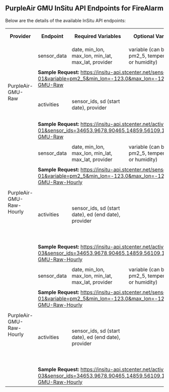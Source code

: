 ## PurpleAir GMU InSitu API Endpoints for FireAlarm

Below are the details of the available InSitu API endpoints:
<table>
  <tr>
    <th>Provider</th>
    <th>Endpoint</th>
    <th>Required Variables</th>
    <th>Optional Variables</th>
    <th>Default Values</th>
    <th>Constraints</th>
  </tr>
<!--   <p>PurpleAir Raw</p> -->
  <tr>
    <td rowspan="4">PurpleAir-GMU-Raw</td>
    <td>sensor_data</td>
    <td>date, min_lon, max_lon, min_lat, max_lat, provider</td>
    <td>variable (can be pm2_5, temperature, or humidity)</td>
    <td>
      <ul>
        <li>variable: pm2_5</li>
      </ul>
    </td>
    <td>No specific constraints</td>
  </tr>
  <tr>
    <td colspan="5"><strong>Sample Request:</strong> <a href="https://insitu-api.stcenter.net/sensor_data?date=2022-07-01&variable=pm2_5&min_lon=-123.0&max_lon=-122.0&min_lat=37.0&max_lat=38.0&provider=PurpleAir-GMU-Raw" target="_blank">https://insitu-api.stcenter.net/sensor_data?date=2022-07-01&variable=pm2_5&min_lon=-123.0&max_lon=-122.0&min_lat=37.0&max_lat=38.0&provider=PurpleAir-GMU-Raw</a></td>
  </tr>
  <tr>
    <td>activities</td>
    <td>sensor_ids, sd (start date), provider</td>
    <td></td>
    <td></td>
    <td>
      <ul>
        <li>Maximum of 10 sensors allowed per request.</li>
        <li>End date is not allowed.</li>
      </ul>
    </td>
  </tr>
  <tr>
    <td colspan="5"><strong>Sample Request:</strong> <a href="http://insitu-api.stcenter.net/activities?sd=2022-07-01&sensor_ids=34653,9678,90465,14859,56109,142608,14973,55503,73135,39885&provider=PurpleAir-GMU-Raw" target="_blank">https://insitu-api.stcenter.net/activities?sd=2022-07-01&sensor_ids=34653,9678,90465,14859,56109,142608,14973,55503,73135,39885&provider=PurpleAir-GMU-Raw</a></td>
  </tr>
  <!--   <p>PurpleAir Raw Hourly</p> -->
    <tr>
    <td rowspan="4">PurpleAir-GMU-Raw-Hourly</td>
    <td>sensor_data</td>
    <td>date, min_lon, max_lon, min_lat, max_lat, provider</td>
    <td>variable (can be pm2_5, temperature, or humidity)</td>
    <td>      
      <ul>
        <li>variable: pm2_5</li>
      </ul>
    </td>
    <td>No specific constraints</td>
  </tr>
  <tr>
    <td colspan="5"><strong>Sample Request:</strong> <a href="https://insitu-api.stcenter.net/sensor_data?date=2022-07-01&variable=pm2_5&min_lon=-123.0&max_lon=-122.0&min_lat=37.0&max_lat=38.0&provider=PurpleAir-GMU-Raw-Hourly" target="_blank">https://insitu-api.stcenter.net/sensor_data?date=2022-07-01&variable=pm2_5&min_lon=-123.0&max_lon=-122.0&min_lat=37.0&max_lat=38.0&provider=PurpleAir-GMU-Raw-Hourly</a></td>
  </tr>
  <tr>
    <td>activities</td>
    <td>sensor_ids, sd (start date), ed (end date), provider</td>
    <td></td>
    <td></td>
    <td>
      <ul>
          <li>Maximum of 500 sensors allowed per request.</li>
          <li>An end date is mandatory for each request.</li>
          <li>The time span between the start date and end date must not exceed 7 days.</li>
      </ul>
    </td>
  </tr>
  <tr>
    <td colspan="5"><strong>Sample Request:</strong> <a href="http://insitu-api.stcenter.net/activities?sd=2022-07-01&ed=2022-07-03&sensor_ids=34653,9678,90465,14859,56109,142608,14973,55503,73135,39885&provider=PurpleAir-GMU-Raw-Hourly" target="_blank">https://insitu-api.stcenter.net/activities?sd=2022-07-01&ed=2022-07-03&sensor_ids=34653,9678,90465,14859,56109,142608,14973,55503,73135,39885&provider=PurpleAir-GMU-Raw-Hourly</a></td>
  </tr>
    <!--   <p>PurpleAir Calibrate</p> -->
    <tr>
    <td rowspan="4">PurpleAir-GMU-Raw-Hourly</td>
    <td>sensor_data</td>
    <td>date, min_lon, max_lon, min_lat, max_lat, provider</td>
    <td>variable (can be pm2_5, temperature, or humidity)</td>
    <td>      
      <ul>
        <li>variable: pm2_5</li>
      </ul>
    </td>
    <td>No specific constraints</td>
  </tr>
  <tr>
    <td colspan="5"><strong>Sample Request:</strong> <a href="https://insitu-api.stcenter.net/sensor_data?date=2022-07-01&variable=pm2_5&min_lon=-123.0&max_lon=-122.0&min_lat=37.0&max_lat=38.0&provider=PurpleAir-GMU-Raw-Hourly" target="_blank">https://insitu-api.stcenter.net/sensor_data?date=2022-07-01&variable=pm2_5&min_lon=-123.0&max_lon=-122.0&min_lat=37.0&max_lat=38.0&provider=PurpleAir-GMU-Raw-Hourly</a></td>
  </tr>
  <tr>
    <td>activities</td>
    <td>sensor_ids, sd (start date), ed (end date), provider</td>
    <td></td>
    <td></td>
    <td>
      <ul>
          <li>Maximum of 500 sensors allowed per request.</li>
          <li>An end date is mandatory for each request.</li>
          <li>The time span between the start date and end date must not exceed 7 days.</li>
      </ul>
    </td>
  </tr>
  <tr>
    <td colspan="5"><strong>Sample Request:</strong> <a href="http://insitu-api.stcenter.net/activities?sd=2022-07-01&ed=2022-07-03&sensor_ids=34653,9678,90465,14859,56109,142608,14973,55503,73135,39885&provider=PurpleAir-GMU-Raw-Hourly" target="_blank">https://insitu-api.stcenter.net/activities?sd=2022-07-01&ed=2022-07-03&sensor_ids=34653,9678,90465,14859,56109,142608,14973,55503,73135,39885&provider=PurpleAir-GMU-Raw-Hourly</a></td>
  </tr>
</table>





